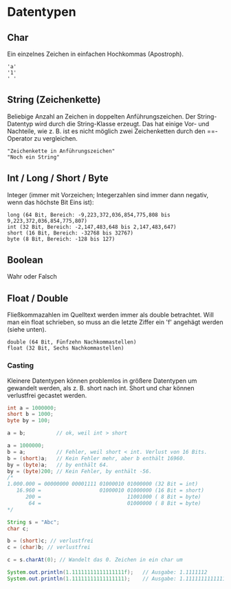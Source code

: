 # Datentypen

## Char
Ein einzelnes Zeichen in einfachen Hochkommas (Apostroph).
```
'a'
'1'
' '
```

## String (Zeichenkette)
Beliebige Anzahl an Zeichen in doppelten Anführungszeichen.
Der String-Datentyp wird durch die String-Klasse erzeugt. Das hat einige Vor- und Nachteile, wie z. B. ist es nicht möglich zwei Zeichenketten durch den ==-Operator zu vergleichen.
```
"Zeichenkette in Anführungszeichen"
"Noch ein String"
```

## Int / Long / Short / Byte
Integer (immer mit Vorzeichen; Integerzahlen sind immer dann negativ, wenn das höchste Bit Eins ist):
```
long (64 Bit, Bereich: -9,223,372,036,854,775,808 bis 9,223,372,036,854,775,807)
int (32 Bit, Bereich: -2,147,483,648 bis 2,147,483,647)
short (16 Bit, Bereich: -32768 bis 32767)
byte (8 Bit, Bereich: -128 bis 127)
```

## Boolean
Wahr oder Falsch

## Float / Double
Fließkommazahlen im Quelltext werden immer als double betrachtet. Will man ein float schrieben, so muss an die letzte Ziffer ein 'f' angehägt werden (siehe unten).
```
double (64 Bit, Fünfzehn Nachkommastellen)
float (32 Bit, Sechs Nachkommastellen)
```

### Casting
Kleinere Datentypen können problemlos in größere Datentypen um gewandelt werden, als z. B. short nach int. Short und char können verlustfrei gecastet werden.

```JAVA
int a = 1000000;
short b = 1000;
byte by = 100;

a = b;          // ok, weil int > short

a = 1000000;
b = a;          // Fehler, weil short < int. Verlust von 16 Bits.
b = (short)a;   // Kein Fehler mehr, aber b enthält 16960.
by = (byte)a;   // by enthält 64.
by = (byte)200; // Kein Fehler, by enthält -56.
/*
1.000.000 = 00000000 00001111 01000010 01000000 (32 Bit = int)
   16.960 =                   01000010 01000000 (16 Bit = short)
      200 =                            11001000 ( 8 Bit = byte)
       64 =                            01000000 ( 8 Bit = byte)
*/

String s = "Abc";
char c;

b = (short)c; // verlustfrei
c = (char)b; // verlustfrei

c = s.charAt(0); // Wandelt das 0. Zeichen in ein char um

System.out.println(1.11111111111111111f);   // Ausgabe: 1.1111112
System.out.println(1.11111111111111111);    // Ausgabe: 1.1111111111111112
```
